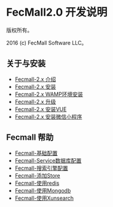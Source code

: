 FecMall2.0 开发说明
===============================

版权所有。

2016 (c) FecMall Software LLC。


关于与安装
----------
*  [Fecmall-2.x 介绍](fecshop-2-about-description.md)
*  [Fecmall-2.x 安装](fecshop-2-about-hand-install.md)
*  [Fecmall-2.x WAMP环境安装](fecshop-2-about-wamp-install.md)
*  [Fecmall-2.x 升级](fecshop-2-about-update.md)
*  [Fecmall-2.x 安装VUE](fecshop-2-vue-install.md)
*  [Fecmall-2.x 安装微信小程序](fecshop-2-weixin-install.md)

Fecmall 帮助
--------------------
*  [Fecmall-基础配置](fecshop-2-base-config.md)
*  [Fecmall-Service数据库配置](fecshop-2-service-database.md)
*  [Fecmall-搜索引擎配置](fecshop-2-search-engine.md)
*  [Fecmall-添加Store](fecshop-2-add-store.md)
*  [Fecmall-使用redis](fecshop-2-use-redis.md)
*  [Fecmall-使用Mongodb](fecshop-2-use-mongo.md)
*  [Fecmall-使用Xunsearch](fecshop-2-use-xunsearch.md)